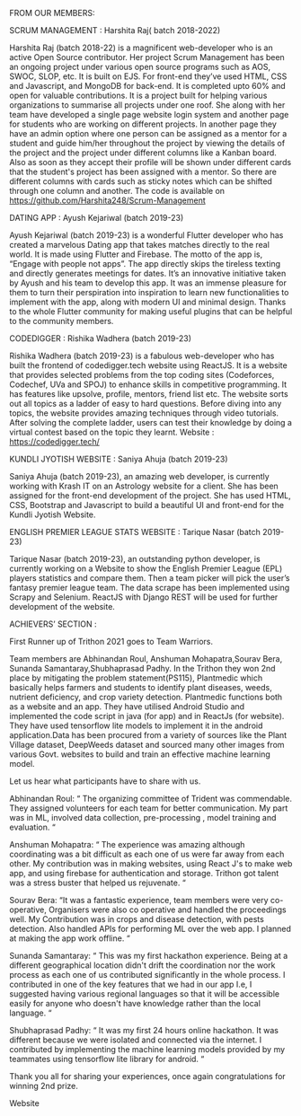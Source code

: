 FROM OUR MEMBERS:

SCRUM MANAGEMENT :
Harshita Raj(  batch 2018-2022)

Harshita Raj (batch 2018-22) is a magnificent web-developer who is  an active Open Source contributor. Her project Scrum Management has been an ongoing project under various open source programs such as AOS, SWOC, SLOP, etc. It is built on EJS. For front-end they’ve used HTML, CSS and Javascript, and MongoDB for back-end. It is completed upto 60% and open for valuable contributions. It is a project built for helping various organizations to summarise all projects under one roof. She along with her team have developed a single page website login system and another page for students who are working on different projects. In another page they have an admin option where one person can be assigned as a mentor for a student and guide him/her throughout the project by viewing the details of the project and the project under different columns like a Kanban board. Also as soon as they accept their profile will be shown under different cards that the student's project has been assigned with a mentor. So there are different columns with cards such as sticky notes which can be shifted through one column and another. The code is available on https://github.com/Harshita248/Scrum-Management




DATING APP :
Ayush Kejariwal (batch 2019-23)

Ayush Kejariwal (batch 2019-23) is a wonderful Flutter developer who has created a marvelous Dating app that takes matches directly to the real world. It is made using Flutter and Firebase. The motto of the app is, “Engage with people not apps”. The app directly skips the tireless texting and directly generates meetings for dates. It’s an innovative initiative taken by Ayush and his team to develop this app. It was an immense pleasure for them to turn their perspiration into inspiration to learn new functionalities to implement with the app, along with modern UI and minimal design. Thanks to the whole Flutter community for making useful plugins that can be helpful to the community members. 



CODEDIGGER : 
Rishika Wadhera (batch 2019-23)

Rishika Wadhera (batch 2019-23) is a fabulous web-developer who has built the frontend of codedigger.tech website using ReactJS. It is a website that provides selected problems from the top coding sites (Codeforces, Codechef, UVa and SPOJ) to enhance skills in competitive programming. It has features like upsolve, profile, mentors, friend list etc. The website sorts out all topics as a ladder of easy to hard questions. Before diving into any topics, the website provides amazing techniques through video tutorials. After solving the complete ladder, users can test their knowledge by doing a virtual contest based on the topic they learnt.
Website : https://codedigger.tech/








KUNDLI JYOTISH WEBSITE : 
Saniya Ahuja (batch 2019-23)

Saniya Ahuja (batch 2019-23), an amazing web developer, is currently working with Krash IT on an Astrology website for a client. She has been assigned for the front-end development of the project. She has used HTML, CSS, Bootstrap and Javascript to build a beautiful UI and front-end for the Kundli Jyotish Website.





ENGLISH PREMIER LEAGUE STATS WEBSITE : 
Tarique Nasar (batch 2019-23)

Tarique Nasar (batch 2019-23), an outstanding python developer, is currently working on a Website to show the English Premier League (EPL) players statistics and compare them. Then a team picker will pick the user’s fantasy premier league team. The data scrape has been implemented using Scrapy and Selenium. ReactJS with Django REST will be used for further development of the website.


ACHIEVERS’ SECTION :

First Runner up of Trithon 2021 goes to Team Warriors. 

Team members are Abhinandan Roul, Anshuman Mohapatra,Sourav Bera, Sunanda Samantaray,Shubhaprasad Padhy. In the Trithon they won 2nd place by mitigating the problem statement(PS115), Plantmedic which basically helps farmers and students to identify plant diseases, weeds, nutrient deficiency, and crop variety detection. 
Plantmedic functions both as a website and an app. They have utilised Android Studio and implemented the code script in  java (for app) and in ReactJs (for website). They have used tensorflow lite models to implement it in the android application.Data has been procured from a variety of sources like the Plant Village dataset, DeepWeeds dataset and sourced many other images from various Govt. websites to build and train an effective machine learning model.

Let us hear what participants have to share with us.

Abhinandan Roul: “ The organizing committee of Trident was commendable. They assigned volunteers for each team for better communication. My part was in ML, involved data collection, pre-processing , model training and evaluation. “

Anshuman Mohapatra: “ The experience was amazing although coordinating was a bit difficult as each one of us were far away from each other. My contribution was in making websites, using React J's to make web app, and using firebase for authentication and storage. Trithon got talent was a stress buster that helped us rejuvenate. “

Sourav Bera: “It was a fantastic experience, team members were very co-operative, Organisers were also co operative and handled the proceedings well. My Contribution was in crops and disease detection, with pests detection. Also handled APIs for performing ML over the web app. I planned at making the app work offline. “

Sunanda Samantaray: “ This was my first hackathon experience. Being at a different geographical location didn't drift the coordination nor the work process as each one of us contributed significantly in the whole process. I contributed in one of the key features that we had in our app I.e, I suggested having various regional languages so that it will be accessible easily for anyone who doesn't have knowledge rather than the local language. “

Shubhaprasad Padhy: “ It was my first 24 hours online hackathon. It was different because we were isolated and connected via the internet. I contributed by implementing the machine learning models provided by my teammates using tensorflow lite library for android. “

Thank you all for sharing your experiences, once again congratulations for winning 2nd prize.



Website 











